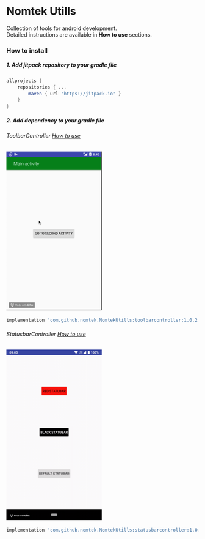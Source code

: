 
# Nomtek Utills  
Collection of tools for android development.  
Detailed instructions are available in **How to use** sections.  
  
### How to install  
##### 1. Add jitpack repository to your gradle file 
```gradle  
allprojects {  
	repositories { ... 
		maven { url 'https://jitpack.io' } 
	} 
}
 ```  
  
##### 2. Add dependency to your gradle file  
  
###### ToolbarController  [How to use](https://github.com/nomtek/NomtekUtills/blob/master/toolbarcontroller/README.md)  
  
<img src="./resources/app.gif" width="250">  
  
```gradle  
implementation 'com.github.nomtek.NomtekUtills:toolbarcontroller:1.0.2'  
```   
###### StatusbarController  [How to use](https://github.com/nomtek/NomtekUtills/blob/master/statusbarcontroller/README.md) 
  
<img src="./resources/statusbar.gif" width="250">  
  
```gradle  
implementation 'com.github.nomtek.NomtekUtills:statusbarcontroller:1.0.2'  
```